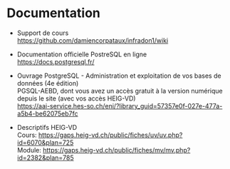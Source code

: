 Documentation
=

- Support de cours
  <br>https://github.com/damiencorpataux/infradon1/wiki

- Documentation officielle PostreSQL en ligne
  <br>https://docs.postgresql.fr/

- Ouvrage PostgreSQL - Administration et exploitation de vos bases de données (4e édition)
  <br>PGSQL-AEBD, dont vous avez un accès gratuit à la version numérique depuis le site (avec vos accès HEIG-VD)
  <br>https://aai-service.hes-so.ch/eni/?library_guid=57357e0f-027e-477a-a5b4-be62075eb7fc

- Descriptifs HEIG-VD
  <br>Cours: https://gaps.heig-vd.ch/public/fiches/uv/uv.php?id=6070&plan=725
  <br>Module: https://gaps.heig-vd.ch/public/fiches/mv/mv.php?id=2382&plan=785